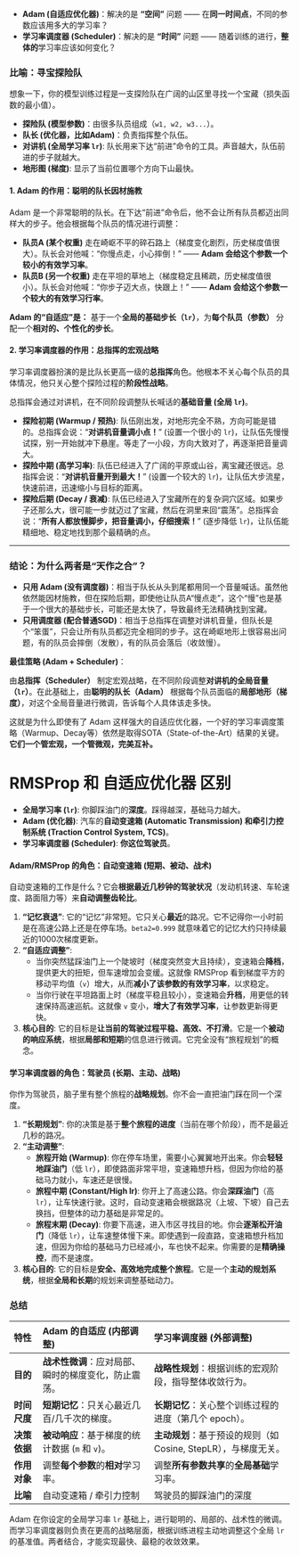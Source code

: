 *   **Adam (自适应优化器)**：解决的是 **“空间”** 问题 —— 在**同一时间点**，不同的参数应该用多大的学习率？
*   **学习率调度器 (Scheduler)**：解决的是 **“时间”** 问题 —— 随着训练的进行，**整体的**学习率应该如何变化？

### 比喻：寻宝探险队

想象一下，你的模型训练过程是一支探险队在广阔的山区里寻找一个宝藏（损失函数的最小值）。

*   **探险队 (模型参数)**：由很多队员组成（`w1, w2, w3...`）。
*   **队长 (优化器，比如Adam)**：负责指挥整个队伍。
*   **对讲机 (全局学习率 `lr`)**: 队长用来下达“前进”命令的工具。声音越大，队伍前进的步子就越大。
*   **地形图 (梯度)**: 显示了当前位置哪个方向下山最快。

#### 1. Adam 的作用：聪明的队长因材施教

Adam 是一个非常聪明的队长。在下达“前进”命令后，他不会让所有队员都迈出同样大的步子。他会根据每个队员的情况进行调整：

*   **队员A (某个权重)** 走在崎岖不平的碎石路上（梯度变化剧烈，历史梯度值很大）。队长会对他喊：“你慢点走，小心摔倒！” —— **Adam 会给这个参数一个较小的有效学习率**。
*   **队员B (另一个权重)** 走在平坦的草地上（梯度稳定且稀疏，历史梯度值很小）。队长会对他喊：“你步子迈大点，快跟上！” —— **Adam 会给这个参数一个较大的有效学习行率**。

**Adam 的“自适应”是：** 基于一个**全局的基础步长（`lr`）**，为**每个队员（参数）** 分配一个**相对的、个性化的步长**。

#### 2. 学习率调度器的作用：总指挥的宏观战略

学习率调度器扮演的是比队长更高一级的**总指挥**角色。他根本不关心每个队员的具体情况，他只关心整个探险过程的**阶段性战略**。

总指挥会通过对讲机，在不同阶段调整队长喊话的**基础音量 (全局 `lr`)**。

*   **探险初期 (Warmup / 预热)**: 队伍刚出发，对地形完全不熟，方向可能是错的。总指挥会说：“**对讲机音量调小点！**” (设置一个很小的 `lr`)，让队伍先慢慢试探，别一开始就冲下悬崖。等走了一小段，方向大致对了，再逐渐把音量调大。
*   **探险中期 (高学习率)**: 队伍已经进入了广阔的平原或山谷，离宝藏还很远。总指挥会说：“**对讲机音量开到最大！**” (设置一个较大的 `lr`)，让队伍大步流星，快速前进，迅速缩小与目标的距离。
*   **探险后期 (Decay / 衰减)**: 队伍已经进入了宝藏所在的复杂洞穴区域。如果步子还那么大，很可能一步就迈过了宝藏，然后在洞里来回“震荡”。总指挥会说：“**所有人都放慢脚步，把音量调小，仔细搜索！**” (逐步降低 `lr`)，让队伍能精细地、稳定地找到那个最精确的点。

---

### 结论：为什么两者是“天作之合”？

*   **只用 Adam (没有调度器)**：相当于队长从头到尾都用同一个音量喊话。虽然他依然能因材施教，但在探险后期，即使他让队员A“慢点走”，这个“慢”也是基于一个很大的基础步长，可能还是太快了，导致最终无法精确找到宝藏。
*   **只用调度器 (配合普通SGD)**：相当于总指挥在调整对讲机音量，但队长是个“笨蛋”，只会让所有队员都迈完全相同的步子。这在崎岖地形上很容易出问题，有的队员会摔倒（发散），有的队员会落后（收敛慢）。

**最佳策略 (Adam + Scheduler)**：

由**总指挥（Scheduler）** 制定宏观战略，在不同阶段调整**对讲机的全局音量（`lr`）**。在此基础上，由**聪明的队长（Adam）** 根据每个队员面临的**局部地形（梯度）**，对这个全局音量进行微调，告诉每个人具体该走多快。

这就是为什么即使有了 Adam 这样强大的自适应优化器，一个好的学习率调度策略（Warmup、Decay等）依然是取得SOTA（State-of-the-Art）结果的关键。**它们一个管宏观，一个管微观，完美互补。**

# RMSProp 和 自适应优化器 区别

*   **全局学习率 (`lr`)**: 你脚踩油门的**深度**。踩得越深，基础马力越大。
*   **Adam (优化器)**: 汽车的**自动变速箱 (Automatic Transmission) 和牵引力控制系统 (Traction Control System, TCS)**。
*   **学习率调度器 (Scheduler)**: **你这位驾驶员**。

#### Adam/RMSProp 的角色：自动变速箱 (短期、被动、战术)

自动变速箱的工作是什么？它会**根据最近几秒钟的驾驶状况**（发动机转速、车轮速度、路面阻力等）来**自动调整齿轮比**。

1.  **“记忆衰退”**: 它的“记忆”非常短。它只关心**最近**的路况。它不记得你一小时前是在高速公路上还是在停车场。`beta2=0.999` 就意味着它的记忆大约只持续最近的1000次梯度更新。
2.  **“自适应调整”**:
    *   当你突然猛踩油门上一个陡坡时（梯度突然变大且持续），变速箱会**降档**，提供更大的扭矩，但车速增加会变缓。这就像 RMSProp 看到梯度平方的移动平均值（`v`）增大，从而**减小了该参数的有效学习率**，以求稳定。
    *   当你行驶在平坦路面上时（梯度平稳且较小），变速箱会**升档**，用更低的转速保持高速巡航。这就像 `v` 变小，**增大了有效学习率**，让参数更新得更快。
3.  **核心目的**: 它的目标是**让当前的驾驶过程平稳、高效、不打滑**。它是一个**被动的响应系统**，根据**局部和短期**的信息进行微调。它完全没有“旅程规划”的概念。

#### 学习率调度器的角色：驾驶员 (长期、主动、战略)

你作为驾驶员，脑子里有整个旅程的**战略规划**。你不会一直把油门踩在同一个深度。

1.  **“长期规划”**: 你的决策是基于**整个旅程的进度**（当前在哪个阶段），而不是最近几秒的路况。
2.  **“主动调整”**:
    *   **旅程开始 (Warmup)**: 你在停车场里，需要小心翼翼地开出来。你会**轻轻地踩油门**（低 `lr`），即使路面非常平坦，变速箱想升档，但因为你给的基础马力就小，车速还是很慢。
    *   **旅程中期 (Constant/High lr)**: 你开上了高速公路。你会**深踩油门**（高 `lr`），让车快速行驶。这时，自动变速箱会根据路况（上坡、下坡）自己去换挡，但整体的动力基础是非常足的。
    *   **旅程末期 (Decay)**: 你要下高速，进入市区寻找目的地。你会**逐渐松开油门**（降低 `lr`），让车速整体慢下来。即使遇到一段直路，变速箱想升档加速，但因为你给的基础马力已经减小，车也快不起来。你需要的是**精确操控**，而不是速度。
3.  **核心目的**: 它的目标是**安全、高效地完成整个旅程**。它是一个**主动的规划系统**，根据**全局和长期**的规划来调整基础动力。

### 总结

| 特性 | Adam 的自适应 (内部调整) | 学习率调度器 (外部调整) |
| :--- | :--- | :--- |
| **目的** | **战术性微调**：应对局部、瞬时的梯度变化，防止震荡。 | **战略性规划**：根据训练的宏观阶段，指导整体收敛行为。 |
| **时间尺度** | **短期记忆**：只关心最近几百/几千次的梯度。 | **长期记忆**：关心整个训练过程的进度（第几个 epoch）。 |
| **决策依据**| **被动响应**：基于梯度的统计数据 (`m` 和 `v`)。 | **主动规划**：基于预设的规则（如 Cosine, StepLR），与梯度无关。|
| **作用对象**| 调整**每个参数**的**相对**学习率。 | 调整**所有参数共享**的**全局基础**学习率。 |
| **比喻** | 自动变速箱 / 牵引力控制 | 驾驶员的脚踩油门的深度 |

Adam 在你设定的全局学习率 `lr` 基础上，进行聪明的、局部的、战术性的微调。而学习率调度器则负责在更高的战略层面，根据训练进程主动地调整这个全局 `lr` 的基准值。两者结合，才能实现最快、最稳的收敛效果。